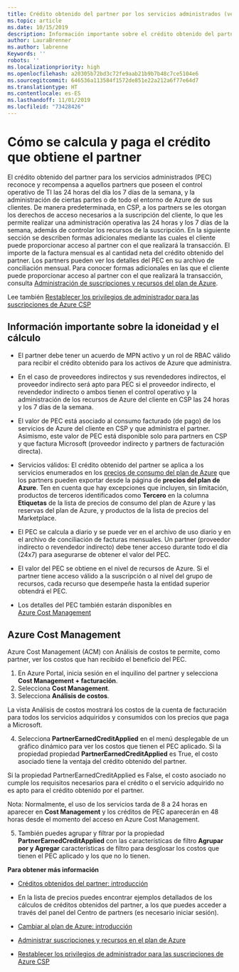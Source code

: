 ```yaml
---
title: Crédito obtenido del partner por los servicios administrados (versión preliminar) | Centro de partners
ms.topic: article
ms.date: 10/15/2019
description: Información importante sobre el crédito obtenido del partner
author: LauraBrenner
ms.author: labrenne
Keywords: ''
robots: ''
ms.localizationpriority: high
ms.openlocfilehash: a20305b72bd3c72fe9aab21b9b7b48c7ce5104e6
ms.sourcegitcommit: 646536a113584f1572de851e22a212a6f77e64d7
ms.translationtype: HT
ms.contentlocale: es-ES
ms.lasthandoff: 11/01/2019
ms.locfileid: "73428426"
---
```

# <a name="how-the-partner-earned-credit-is-calculated-and-paid"></a>Cómo se calcula y paga el crédito que obtiene el partner

El crédito obtenido del partner para los servicios administrados (PEC) reconoce y recompensa a aquellos partners que poseen el control operativo de TI las 24 horas del día los 7 días de la semana, y la administración de ciertas partes o de todo el entorno de Azure de sus clientes. De manera predeterminada, en CSP, a los partners se les otorgan los derechos de acceso necesarios a la suscripción del cliente, lo que les permite realizar una administración operativa las 24 horas y los 7 días de la semana, además de controlar los recursos de la suscripción. En la siguiente sección se describen formas adicionales mediante las cuales el cliente puede proporcionar acceso al partner con el que realizará la transacción. El importe de la factura mensual es al cantidad neta del crédito obtenido del partner. Los partners pueden ver los detalles del PEC en su archivo de conciliación mensual. Para conocer formas adicionales en las que el cliente puede proporcionar acceso al partner con el que realizará la transacción, consulta [Administración de suscripciones y recursos del plan de Azure](azure-plan-manage.md).

Lee también [Restablecer los privilegios de administrador para las suscripciones de Azure CSP](revoke-reinstate-csp.md)

## <a name="important-eligibility-and-calculation-information"></a>Información importante sobre la idoneidad y el cálculo

- El partner debe tener un acuerdo de MPN activo y un rol de RBAC válido para recibir el crédito obtenido para los activos de Azure que administra. 

- En el caso de proveedores indirectos y sus revendedores indirectos, el proveedor indirecto será apto para PEC si el proveedor indirecto, el revendedor indirecto o ambos tienen el control operativo y la administración de los recursos de Azure del cliente en CSP las 24 horas y los 7 días de la semana.

- El valor de PEC está asociado al consumo facturado (de pago) de los servicios de Azure del cliente en CSP y que administra el partner. Asimismo, este valor de PEC está disponible solo para partners en CSP y que factura Microsoft (proveedor indirecto y partners de facturación directa). 

- Servicios válidos: El crédito obtenido del partner se aplica a los servicios enumerados en los [precios de consumo del plan de Azure](https://partner.microsoft.com/commerce/sales) que los partners pueden exportar desde la página de **precios del plan de Azure**. Ten en cuenta que hay excepciones que incluyen, sin limitación, productos de terceros identificados como **Tercero** en la columna **Etiquetas** de la lista de precios de consumo del plan de Azure y las reservas del plan de Azure, y productos de la lista de precios del Marketplace.

- El PEC se calcula a diario y se puede ver en el archivo de uso diario y en el archivo de conciliación de facturas mensuales. Un partner (proveedor indirecto o revendedor indirecto) debe tener acceso durante todo el día (24x7) para asegurarse de obtener el valor del PEC.  

- El valor del PEC se obtiene en el nivel de recursos de Azure. Si el partner tiene acceso válido a la suscripción o al nivel del grupo de recursos, cada recurso que desempeñe hasta la entidad superior obtendrá el PEC.  

- Los detalles del PEC también estarán disponibles en [Azure Cost Management](https://go.microsoft.com/fwlink/?linkid=2106482)

## <a name="azure-cost-management"></a>Azure Cost Management

 Azure Cost Management (ACM) con Análisis de costos te permite, como partner, ver los costos que han recibido el beneficio del PEC.  

1. En Azure Portal, inicia sesión en el inquilino del partner y selecciona **Cost Management + facturación**.
2.  Selecciona **Cost Management**.
3.  Selecciona **Análisis de costos**.

La vista Análisis de costos mostrará los costos de la cuenta de facturación para todos los servicios adquiridos y consumidos con los precios que paga a Microsoft.

4.  Selecciona **PartnerEarnedCreditApplied** en el menú desplegable de un gráfico dinámico para ver los costos que tienen el PEC aplicado. Si la propiedad propiedad **PartnerEarnedCreditApplied** es True, el costo asociado tiene la ventaja del crédito obtenido del partner. 

Si la propiedad PartnerEarnedCreditApplied es False, el costo asociado no cumple los requisitos necesarios para el crédito o el servicio adquirido no es apto para el crédito obtenido por el partner.

Nota: Normalmente, el uso de los servicios tarda de 8 a 24 horas en aparecer en **Cost Management** y los créditos de PEC aparecerán en 48 horas desde el momento del acceso en Azure Cost Management.

5. También puedes agrupar y filtrar por la propiedad **PartnerEarnedCreditApplied** con las características de filtro **Agrupar por y Agregar** características de filtro para desglosar los costos que tienen el PEC aplicado y los que no lo tienen.

 **Para obtener más información**

- [Créditos obtenidos del partner: introducción](partner-earned-credit.md)

- En la lista de precios puedes encontrar ejemplos detallados de los cálculos de créditos obtenidos del partner, a los que puedes acceder a través del panel del Centro de partners (es necesario iniciar sesión).

- [Cambiar al plan de Azure: introducción](azure-plan-get-started.md)

- [Administrar suscripciones y recursos en el plan de Azure](azure-plan-manage.md)

- [Restablecer los privilegios de administrador para las suscripciones de Azure CSP](revoke-reinstate-csp.md)

